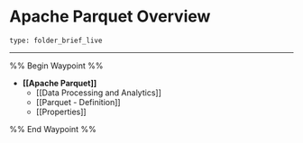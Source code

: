 # Apache Parquet Overview
 
```ccard
type: folder_brief_live
```
 
---

%% Begin Waypoint %%
- **[[Apache Parquet]]**
	- [[Data Processing and Analytics]]
	- [[Parquet - Definition]]
	- [[Properties]]

%% End Waypoint %%